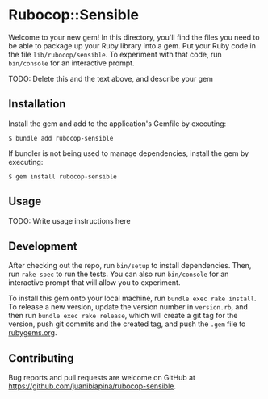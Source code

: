 # Rubocop::Sensible

Welcome to your new gem! In this directory, you'll find the files you need to be able to package up your Ruby library into a gem. Put your Ruby code in the file `lib/rubocop/sensible`. To experiment with that code, run `bin/console` for an interactive prompt.

TODO: Delete this and the text above, and describe your gem

## Installation

Install the gem and add to the application's Gemfile by executing:

    $ bundle add rubocop-sensible

If bundler is not being used to manage dependencies, install the gem by executing:

    $ gem install rubocop-sensible

## Usage

TODO: Write usage instructions here

## Development

After checking out the repo, run `bin/setup` to install dependencies. Then, run `rake spec` to run the tests. You can also run `bin/console` for an interactive prompt that will allow you to experiment.

To install this gem onto your local machine, run `bundle exec rake install`. To release a new version, update the version number in `version.rb`, and then run `bundle exec rake release`, which will create a git tag for the version, push git commits and the created tag, and push the `.gem` file to [rubygems.org](https://rubygems.org).

## Contributing

Bug reports and pull requests are welcome on GitHub at https://github.com/juanibiapina/rubocop-sensible.
